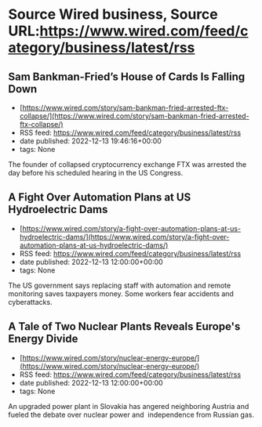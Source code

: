 # Source Wired business, Source URL:https://www.wired.com/feed/category/business/latest/rss

## Sam Bankman-Fried’s House of Cards Is Falling Down
 - [https://www.wired.com/story/sam-bankman-fried-arrested-ftx-collapse/](https://www.wired.com/story/sam-bankman-fried-arrested-ftx-collapse/)
 - RSS feed: https://www.wired.com/feed/category/business/latest/rss
 - date published: 2022-12-13 19:46:16+00:00
 - tags: None

The founder of collapsed cryptocurrency exchange FTX was arrested the day before his scheduled hearing in the US Congress.

## A Fight Over Automation Plans at US Hydroelectric Dams
 - [https://www.wired.com/story/a-fight-over-automation-plans-at-us-hydroelectric-dams/](https://www.wired.com/story/a-fight-over-automation-plans-at-us-hydroelectric-dams/)
 - RSS feed: https://www.wired.com/feed/category/business/latest/rss
 - date published: 2022-12-13 12:00:00+00:00
 - tags: None

The US government says replacing staff with automation and remote monitoring saves taxpayers money. Some workers fear accidents and cyberattacks.

## A Tale of Two Nuclear Plants Reveals Europe's Energy Divide
 - [https://www.wired.com/story/nuclear-energy-europe/](https://www.wired.com/story/nuclear-energy-europe/)
 - RSS feed: https://www.wired.com/feed/category/business/latest/rss
 - date published: 2022-12-13 12:00:00+00:00
 - tags: None

An upgraded power plant in Slovakia has angered neighboring Austria and fueled the debate over nuclear power and  independence from Russian gas.
